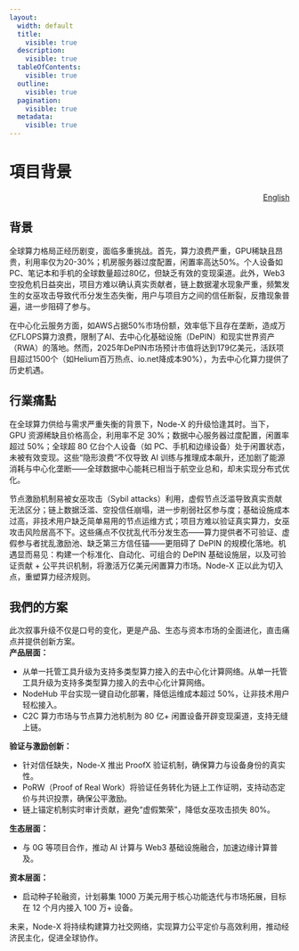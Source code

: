 ```yaml
---
layout:
  width: default
  title:
    visible: true
  description:
    visible: true
  tableOfContents:
    visible: true
  outline:
    visible: true
  pagination:
    visible: true
  metadata:
    visible: true
---
```


# 項目背景

<p align="right"><a href="https://docs.node-x.xyz/en/about-node-x/project-background">English</a></p>

## 背景

全球算力格局正经历剧变，面临多重挑战。首先，算力浪费严重，GPU稀缺且昂贵，利用率仅为20-30%；机房服务器过度配置，闲置率高达50%。个人设备如PC、笔记本和手机的全球数量超过80亿，但缺乏有效的变现渠道。此外，Web3空投危机日益突出，项目方难以确认真实贡献者，链上数据灌水现象严重，频繁发生的女巫攻击导致代币分发生态失衡，用户与项目方之间的信任断裂，反撸现象普遍，进一步阻碍了参与。

在中心化云服务方面，如AWS占据50%市场份额，效率低下且存在垄断，造成万亿FLOPS算力浪费，限制了AI、去中心化基础设施（DePIN）和现实世界资产（RWA）的落地。然而，2025年DePIN市场预计市值将达到179亿美元，活跃项目超过1500个（如Helium百万热点、io.net降成本90%），为去中心化算力提供了历史机遇。

## **行業痛點**

在全球算力供给与需求严重失衡的背景下，Node-X 的升级恰逢其时。当下，GPU 资源稀缺且价格高企，利用率不足 30%；数据中心服务器过度配置，闲置率超过 50%；全球超 80 亿台个人设备（如 PC、手机和边缘设备）处于闲置状态，未被有效变现。这些“隐形浪费”不仅导致 AI 训练与推理成本飙升，还加剧了能源消耗与中心化垄断——全球数据中心能耗已相当于航空业总和，却未实现分布式优化。

节点激励机制易被女巫攻击（Sybil attacks）利用，虚假节点泛滥导致真实贡献无法区分；链上数据泛滥、空投信任崩塌，进一步削弱社区参与度；基础设施成本过高，非技术用户缺乏简单易用的节点运维方式；项目方难以验证真实算力，女巫攻击风险居高不下。这些痛点不仅扰乱代币分发生态——算力提供者不可验证、虚假参与者扰乱激励池、缺乏第三方信任锚——更阻碍了 DePIN 的规模化落地。机遇显而易见：构建一个标准化、自动化、可组合的 DePIN 基础设施层，以及可验证贡献 + 公平共识机制，将激活万亿美元闲置算力市场。Node-X 正以此为切入点，重塑算力经济规则。

## **我們的方案**

此次叙事升级不仅是口号的变化，更是产品、生态与资本市场的全面进化，直击痛点并提供创新方案。\
**产品层面：**

* 从单一托管工具升级为支持多类型算力接入的去中心化计算网络。从单一托管工具升级为支持多类型算力接入的去中心化计算网络。
* NodeHub 平台实现一键自动化部署，降低运维成本超过 50%，让非技术用户轻松接入。
* C2C 算力市场与节点算力池机制为 80 亿+ 闲置设备开辟变现渠道，支持无缝上链。

**验证与激励创新：**

* 针对信任缺失，Node-X 推出 ProofX 验证机制，确保算力与设备身份的真实性。
* PoRW（Proof of Real Work）将验证任务转化为链上工作证明，支持动态定价与共识投票，确保公平激励。
* 链上锚定机制实时审计贡献，避免“虚假繁荣”，降低女巫攻击损失 80%。

**生态层面：**

* 与 0G 等项目合作，推动 AI 计算与 Web3 基础设施融合，加速边缘计算普及。

**资本层面：**

* 启动种子轮融资，计划募集 1000 万美元用于核心功能迭代与市场拓展，目标在 12 个月内接入 100 万+ 设备。

未来，Node-X 将持续构建算力社交网络，实现算力公平定价与高效利用，推动经济民主化，促进全球协作。





